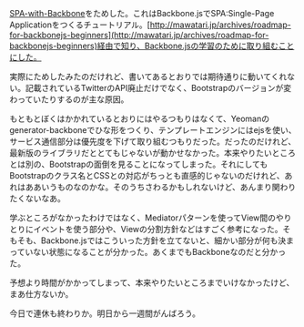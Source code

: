 [SPA-with-Backbone](https://github.com/mitsuruog/SPA-with-Backbone)をためした。これはBackbone.jsでSPA:Single-Page Applicationをつくるチュートリアル。[http://mawatari.jp/archives/roadmap-for-backbonejs-beginners](http://mawatari.jp/archives/roadmap-for-backbonejs-beginners)経由で知り、Backbone.jsの学習のために取り組むことにした。

実際にためしたみたのだけれど、書いてあるとおりでは期待通りに動いてくれない。記載されているTwitterのAPI廃止だけでなく、Bootstrapのバージョンが変わっていたりするのが主な原因。

もともとぼくはかかれているとおりにはやるつもりはなくて、Yeomanのgenerator-backboneでひな形をつくり、テンプレートエンジンにはejsを使い、サービス通信部分は優先度を下げて取り組むつもりだった。だったのだけれど、最新版のライブラリだととてもじゃないが動かせなかった。本来やりたいところとは別の、Bootstrapの面倒を見ることになってしまった。それにしてもBootstrapのクラス名とCSSとの対応がちっとも直感的じゃないのだけれど、あれはああいうものなのかな。そのうちさわるかもしれないけど、あんまり関わりたくないなあ。

学ぶところがなかったわけではなく、Mediatorパターンを使ってView間のやりとりにイベントを使う部分や、Viewの分割方針などはすごく参考になった。そもそも、Backbone.jsではこういった方針を立てないと、細かい部分が何も決まっていない状態になることが分かった。あくまでもBackboneなのだと分かった。

予想より時間がかかってしまって、本来やりたいところまでいけなかったけど、まあ仕方ないか。

今日で連休も終わりか。明日から一週間がんばろう。
